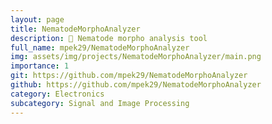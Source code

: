```yaml
---
layout: page
title: NematodeMorphoAnalyzer
description: 🧬 Nematode morpho analysis tool
full_name: mpek29/NematodeMorphoAnalyzer
img: assets/img/projects/NematodeMorphoAnalyzer/main.png
importance: 1
git: https://github.com/mpek29/NematodeMorphoAnalyzer
github: https://github.com/mpek29/NematodeMorphoAnalyzer
category: Electronics
subcategory: Signal and Image Processing
---
```




